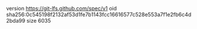 version https://git-lfs.github.com/spec/v1
oid sha256:0c545198f2132af53d1fe7b1143fcc16616577c528e553a7f1e2fb6c4d2bda99
size 6035
